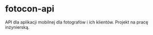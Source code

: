 # fotocon-api
API dla aplikacji mobilnej dla fotografów i ich klientów. Projekt na pracę inżynierską.
